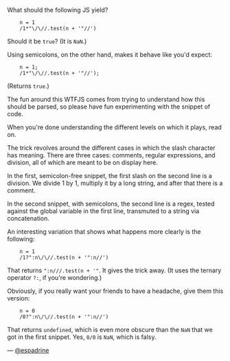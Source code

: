 What should the following JS yield?

```
    n = 1
    /1*"\/\//.test(n + '"//')
```

Should it be `true`? (It is `NaN`.)

Using semicolons, on the other hand, makes it behave like you'd expect:

```
    n = 1;
    /1*"\/\//.test(n + '"//');
```

(Returns `true`.)

The fun around this WTFJS comes from trying to understand how this should be
parsed, so please have fun experimenting with the snippet of code.

When you're done understanding the different levels on which it plays, read on.

The trick revolves around the different cases in which the slash character has
meaning. There are three cases: comments, regular expressions, and division,
all of which are meant to be on display here.

In the first, semicolon-free snippet, the first slash on the second line is a
division. We divide 1 by 1, multiply it by a long string, and after that there
is a comment.

In the second snippet, with semicolons, the second line is a regex, tested
against the global variable in the first line, transmuted to a string via
concatenation.

An interesting variation that shows what happens more clearly is the following:

```
    n = 1
    /1?":n\/\//.test(n + '":n//')
```

That returns `":n///.test(n + '"`. It gives the trick away.
(It uses the ternary operator `?:`, if you're wondering.)

Obviously, if you really want your friends to have a headache, give them this
version:

```
    n = 0
    /0?":n\/\//.test(n + '":n//')
```

That returns `undefined`, which is even more obscure than the `NaN` that we got
in the first snippet.
Yes, `0/0` is `NaN`, which is falsy.

— [@espadrine](http://espadrine.github.com/)
